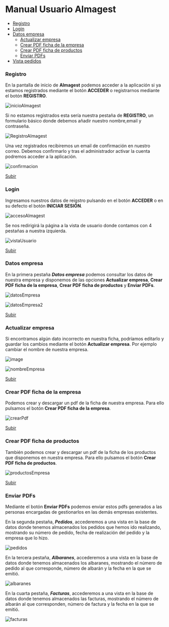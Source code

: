 <a name="top"></a>
# Manual Usuario Almagest

* [Registro](#item1)
* [Login](#item2)
* [Datos empresa](#item3)
  * [Actualizar empresa](#item3.1)  
  * [Crear PDF ficha de la empresa](#item3.2)  
  * [Crear PDF ficha de productos](#item3.3)  
  * [Enviar PDFs](#item3.4)  
* [Vista pedidos](#item4)

<a name="item1"></a>
### Registro

En la pantalla de inicio de **Almagest** podemos acceder a la aplicación si ya estamos registrados mediante el botón **ACCEDER** o registrarnos mediante el botón **REGISTRO**.

![inicioAlmagest](https://user-images.githubusercontent.com/93120404/155229643-b67e9c52-2a78-4262-80a0-73c1d05ae286.png)

Si no estamos registrados esta sería nuestra pestaña de **REGISTRO**, un formulario básico donde debemos añadir nuestro nombre,email y contraseña.

![RegistroAlmagest](https://user-images.githubusercontent.com/93120404/155230000-1bfca47b-759c-4748-afb4-42801f93ef41.png)

Una vez registrados recibiremos un email de confirmación en nuestro correo. Debemos confirmarlo y tras el administrador activar la cuenta podremos acceder a la aplicación.

![confirmacion](https://user-images.githubusercontent.com/93120404/155230518-804cc1c4-b43e-4962-a342-4a045861c01f.png)

[Subir](#top)

<a name="item2"></a>
### Login

Ingresamos nuestros datos de reigstro pulsando en el botón **ACCEDER** o en su defecto el botón **INICIAR SESIÓN**.

![accesoAlmagest](https://user-images.githubusercontent.com/93120404/155229690-a03135b8-b201-4f46-89f4-8879a738eb77.png)

Se nos redirigirá la página a la vista de usuario donde contamos con 4 pestañas a nuestra izquierda.

![vistaUsuario](https://user-images.githubusercontent.com/93120404/155230051-4a6647c7-a21f-4a1b-8a3f-c7cba3390802.png)

[Subir](#top)

<a name="item3"></a>
### Datos empresa

En la primera pestaña ***Datos empresa*** podemos consultar los datos de nuestra empresa y disponemos de las opciones **Actualizar empresa**, **Crear PDF ficha de la empresa**, **Crear PDF ficha de productos** y **Enviar PDFs**.

![datosEmpresa](https://user-images.githubusercontent.com/93120404/155229751-69f153c8-b2be-4f5a-bba6-77a6a81e50e8.png)

![datosEmpresa2](https://user-images.githubusercontent.com/93120404/155229773-752eda29-3377-46cc-96da-12bbc4698099.png)

[Subir](#top)

<a name="item3.1"></a>
### Actualizar empresa

Si encontramos algún dato incorrecto en nuestra ficha, podríamos editarlo y guardar los cambios mediante el botón **Actualizar empresa**.
Por ejemplo cambiar el nombre de nuestra empresa.

![image](https://user-images.githubusercontent.com/93120404/155335107-8b3e58e2-99f7-4d23-b9fb-83aed2a0a78f.png)

![nombreEmpresa](https://user-images.githubusercontent.com/93120404/155229847-55a1e9f1-9794-4ba7-8c8a-110aa9e73d32.png)

[Subir](#top)

<a name="item3.2"></a>
### Crear PDF ficha de la empresa

Podemos crear y descargar un pdf de la ficha de nuestra empresa. Para ello pulsamos el botón **Crear PDF ficha de la empresa**.

![crearPdf](https://user-images.githubusercontent.com/93120404/155229909-64c76e83-5f5c-4b0f-b5a3-39fd621165f1.png)

[Subir](#top)

<a name="item3.3"></a>
### Crear PDF ficha de productos

También podemos crear y descargar un pdf de la ficha de los productos que disponemos en nuestra empresa. Para ello pulsamos el botón **Crear PDF ficha de productos**.

![productosEmpresa](https://user-images.githubusercontent.com/93120404/155229961-3dd025ba-d094-4e95-9c4f-4c42ab8c91d3.png)

[Subir](#top)

<a name="item3.4"></a>
### Enviar PDFs

Mediante el botón **Enviar PDFs** podemos enviar estos pdfs generados a las personas encargadas de gestionarlos en las demás empresas existentes.

En la segunda pestaña, ***Pedidos***, accederemos a una vista en la base de datos donde tenemos almacenados los pedidos que hemos ido realizando, mostrando su número de pedido, fecha de realización del pedido y la empresa que lo hizo.

![pedidos](https://user-images.githubusercontent.com/93120404/155230121-2b948926-0afc-4a71-a60c-1769e93cc212.png)

En la tercera pestaña, ***Albaranes***, accederemos a una vista en la base de datos donde tenemos almacenados los albaranes, mostrando el número de pedido al que corresponde, número de albarán y la fecha en la que se emitió.

![albaranes](https://user-images.githubusercontent.com/93120404/155230158-8f7df511-62bf-4261-8d72-1bf6056a8bff.png)

En la cuarta pestaña, ***Facturas***, accederemos a una vista en la base de datos donde tenemos almacenados las facturas, mostrando el número de albarán al que corresponden, número de factura y la fecha en la que se emitió.

![facturas](https://user-images.githubusercontent.com/93120404/155230169-21828f22-85db-4ede-b990-8815a6f4e55d.png)
